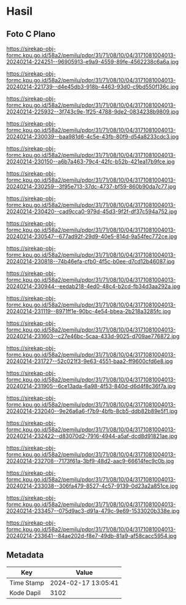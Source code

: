 # Hasil

## Foto C Plano

https://sirekap-obj-formc.kpu.go.id/58a2/pemilu/pdpr/31/71/08/10/04/3171081004013-20240214-224251--96905913-e9a9-4559-89fe-4562238c6a6a.jpg

https://sirekap-obj-formc.kpu.go.id/58a2/pemilu/pdpr/31/71/08/10/04/3171081004013-20240214-221739--d4e45db3-918b-4463-93d0-c9bd550f136c.jpg

https://sirekap-obj-formc.kpu.go.id/58a2/pemilu/pdpr/31/71/08/10/04/3171081004013-20240214-225932--3f743c9e-1f25-4788-9de2-0834238b9809.jpg

https://sirekap-obj-formc.kpu.go.id/58a2/pemilu/pdpr/31/71/08/10/04/3171081004013-20240214-230039--baa981d6-4c5e-43fb-80f9-d54a8233cdc3.jpg

https://sirekap-obj-formc.kpu.go.id/58a2/pemilu/pdpr/31/71/08/10/04/3171081004013-20240214-230150--a6b7a463-79c4-42fc-b52b-421ea17b9fce.jpg

https://sirekap-obj-formc.kpu.go.id/58a2/pemilu/pdpr/31/71/08/10/04/3171081004013-20240214-230259--3f95e713-37dc-4737-bf59-860b90da7c77.jpg

https://sirekap-obj-formc.kpu.go.id/58a2/pemilu/pdpr/31/71/08/10/04/3171081004013-20240214-230420--cad9cca0-979d-45d3-9f2f-df37c594a752.jpg

https://sirekap-obj-formc.kpu.go.id/58a2/pemilu/pdpr/31/71/08/10/04/3171081004013-20240214-230547--677ad92f-29d9-40e5-814d-9a54fec772ce.jpg

https://sirekap-obj-formc.kpu.go.id/58a2/pemilu/pdpr/31/71/08/10/04/3171081004013-20240214-230818--74b46efa-cfb0-4f5c-b0ee-d7cd12b46087.jpg

https://sirekap-obj-formc.kpu.go.id/58a2/pemilu/pdpr/31/71/08/10/04/3171081004013-20240214-230944--eedab218-4ed0-48c4-b2cd-fb34d3aa292a.jpg

https://sirekap-obj-formc.kpu.go.id/58a2/pemilu/pdpr/31/71/08/10/04/3171081004013-20240214-231119--8971ff1e-90bc-4e54-bbea-2b218a3285fc.jpg

https://sirekap-obj-formc.kpu.go.id/58a2/pemilu/pdpr/31/71/08/10/04/3171081004013-20240214-231603--c27e46bc-5caa-433d-9025-d709ae776872.jpg

https://sirekap-obj-formc.kpu.go.id/58a2/pemilu/pdpr/31/71/08/10/04/3171081004013-20240214-231727--52c021f3-9e63-4551-baa2-ff9600cfd6e8.jpg

https://sirekap-obj-formc.kpu.go.id/58a2/pemilu/pdpr/31/71/08/10/04/3171081004013-20240214-231905--6ce13ada-6a98-4f53-840d-d6d4f8c36f7a.jpg

https://sirekap-obj-formc.kpu.go.id/58a2/pemilu/pdpr/31/71/08/10/04/3171081004013-20240214-232040--9e26a6a6-f7b9-4bfb-8cb5-ddb82b89e5f1.jpg

https://sirekap-obj-formc.kpu.go.id/58a2/pemilu/pdpr/31/71/08/10/04/3171081004013-20240214-232422--d83070d2-7916-4944-a5af-dcd8d91821ae.jpg

https://sirekap-obj-formc.kpu.go.id/58a2/pemilu/pdpr/31/71/08/10/04/3171081004013-20240214-232708--7173f61a-3bf9-48d2-aac9-66614fec9c0b.jpg

https://sirekap-obj-formc.kpu.go.id/58a2/pemilu/pdpr/31/71/08/10/04/3171081004013-20240214-233038--306fa479-8527-4c57-9139-0d23a2a851ce.jpg

https://sirekap-obj-formc.kpu.go.id/58a2/pemilu/pdpr/31/71/08/10/04/3171081004013-20240214-233457--075d9ac3-d91a-479c-9e69-1533020b338e.jpg

https://sirekap-obj-formc.kpu.go.id/58a2/pemilu/pdpr/31/71/08/10/04/3171081004013-20240214-233641--84ae202d-f8e7-49db-81a9-af58cacc5954.jpg


## Metadata

| Key        | Value               |
| ---------- | ------------------- |
| Time Stamp | 2024-02-17 13:05:41 |
| Kode Dapil | 3102                |



